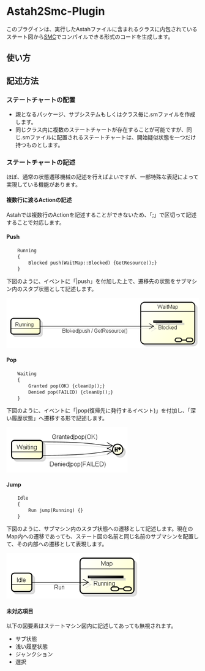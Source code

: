 # Astah2Smc-Plugin

このプラグインは、実行したAstahファイルに含まれるクラスに内包されているステート図から[SMC](http://smc.sourceforge.net/)でコンパイルできる形式のコードを生成します。

## 使い方

## 記述方法

### ステートチャートの配置

*   親となるパッケージ、サブシステムもしくはクラス毎に.smファイルを作成します。
*   同じクラス内に複数のステートチャートが存在することが可能ですが、同じ.smファイルに配置されるステートチャートは、開始疑似状態を一つだけ持つものとします。

### ステートチャートの記述

ほぼ、通常の状態遷移機械の記述を行えばよいですが、一部特殊な表記によって実現している機能があります。

#### 複数行に渡るActionの記述

Astahでは複数行のActionを記述することができないため、「;」で区切って記述することで対応します。

#### Push

    	Running
    	{ 
    		Blocked push(WaitMap::Blocked) {GetResource();}
    	}

下図のように、イベントに「|push」を付加した上で、遷移先の状態をサブマシン内のスタブ状態として記述します。

![PushTransition](figures/PushTransition.png)

#### Pop

    	Waiting
    	{
    		Granted pop(OK) {cleanUp();}
    		Denied pop(FAILED) {cleanUp();}
    	}

下図のように、イベントに「|pop(復帰先に発行するイベント)」を付加し、「深い履歴状態」へ遷移する形で記述します。

![PopTransition](figures/PopTransition.png)


#### Jump

    	Idle
    	{
    		Run jump(Running) {}
    	}

下図のように、サブマシン内のスタブ状態への遷移として記述します。現在のMap内への遷移であっても、ステート図の名前と同じ名前のサブマシンを配置して、その内部への遷移として表現します。

![JumpTransition](figures/JumpTransition.png)


#### 未対応項目
以下の図要素はステートマシン図内に記述してあっても無視されます。

*   サブ状態
*   浅い履歴状態
*   ジャンクション
*   選択

